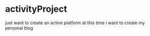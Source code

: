 # activityProject
just want to create an active platform
at this time
i want to create my personal blog
